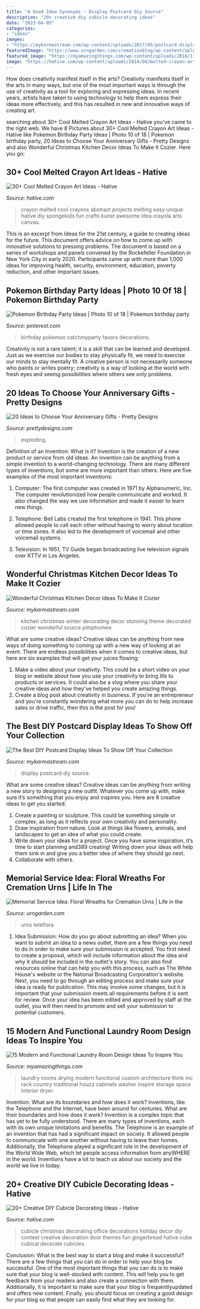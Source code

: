 ```yaml
---
title: "A Good Idea Synonyms - Display Postcard Diy Source"
description: "20+ creative diy cubicle decorating ideas"
date: "2023-04-05"
categories:
- "ideas"
images:
- "https://mykarmastream.com/wp-content/uploads/2017/05/postcard-display-ideas-12.jpg"
featuredImage: "https://www.urngarden.com/cremationblog/wp-content/uploads/2010/07/tfurn2.jpg"
featured_image: "https://myamazingthings.com/wp-content/uploads/2016/11/Laundry-Room.-Laundry-Room-Ideas.-Laundry-room-with-custom-cabinets-storage-space-and-drying-rack.-Laundry-Room-Design.-THINK-architecture-Inc.-.jpg"
image: "https://hative.com/wp-content/uploads/2014/04/melted-crayon-art/29-abstract-art.jpg"
---
```



How does creativity manifest itself in the arts?
Creativity manifests itself in the arts in many ways, but one of the most important ways is through the use of creativity as a tool for exploring and expressing ideas. In recent years, artists have taken to using technology to help them express their ideas more effectively, and this has resulted in new and innovative ways of creating art.

	

		
searching about 30+ Cool Melted Crayon Art Ideas - Hative you've came to the right web. We have 8 Pictures about 30+ Cool Melted Crayon Art Ideas - Hative like Pokemon Birthday Party Ideas | Photo 10 of 18 | Pokemon birthday party, 20 Ideas to Choose Your Anniversary Gifts - Pretty Designs and also Wonderful Christmas Kitchen Decor Ideas To Make It Cozier. Here you go:
		
    
## 30+ Cool Melted Crayon Art Ideas - Hative

<img loading=lazy src="https://hative.com/wp-content/uploads/2014/04/melted-crayon-art/29-abstract-art.jpg" onerror="this.onerror=null;this.src='https://tse4.mm.bing.net/th?id=OIP.ZGT9_0Ui7mW20b56s3v_pgHaJg&amp;pid=15.1';" alt="30+ Cool Melted Crayon Art Ideas - Hative">

_Source: hative.com_

>crayon melted cool crayons abstract projects melting easy unique hative diy spongekids fun crafts kunst awesome idea crayola arts canvas. 

	

This is an excerpt from Ideas for the 21st century, a guide to creating ideas for the future. This document offers advice on how to come up with innovative solutions to pressing problems. The document is based on a series of workshops and panels convened by the Rockefeller Foundation in New York City in early 2020. Participants came up with more than 1,000 ideas for improving health, security, environment, education, poverty reduction, and other important issues.

    
## Pokemon Birthday Party Ideas | Photo 10 Of 18 | Pokemon Birthday Party

<img loading=lazy src="https://i.pinimg.com/736x/7f/9f/e5/7f9fe51af75895b90b1b94b30d695976--birthday-party-favors-th-birthday.jpg" onerror="this.onerror=null;this.src='https://tse1.mm.bing.net/th?id=OIP.q0g4491Hxm2eNEUpjtfeNQHaKX&amp;pid=15.1';" alt="Pokemon Birthday Party Ideas | Photo 10 of 18 | Pokemon birthday party">

_Source: pinterest.com_

>birthday pokemon catchmyparty favors decorations. 

	

Creativity is not a rare talent; it is a skill that can be learned and developed. Just as we exercise our bodies to stay physically fit, we need to exercise our minds to stay mentally fit. A creative person is not necessarily someone who paints or writes poetry; creativity is a way of looking at the world with fresh eyes and seeing possibilities where others see only problems.

    
## 20 Ideas To Choose Your Anniversary Gifts - Pretty Designs

<img loading=lazy src="http://www.prettydesigns.com/wp-content/uploads/2015/06/Exploding-Box.jpg" onerror="this.onerror=null;this.src='https://tse1.mm.bing.net/th?id=OIP.WMN8HP3vSraSTccDQlsCbAHaLH&amp;pid=15.1';" alt="20 Ideas to Choose Your Anniversary Gifts - Pretty Designs">

_Source: prettydesigns.com_

>exploding. 

	

Definition of an Invention: What is it?
Invention is the creation of a new product or service from old ideas. An invention can be anything from a simple invention to a world-changing technology. There are many different types of inventions, but some are more important than others. Here are five examples of the most important inventions: 
1) Computer: The first computer was created in 1971 by Alphanumeric, Inc. The computer revolutionized how people communicate and worked. It also changed the way we use information and made it easier to learn new things.

2) Telephone: Bell Labs created the first telephone in 1941. This phone allowed people to call each other without having to worry about location or time zones. It also led to the development of voicemail and other voicemail systems.

3) Television: In 1951, TV Guide began broadcasting live television signals over KTTV in Los Angeles.

    
## Wonderful Christmas Kitchen Decor Ideas To Make It Cozier

<img loading=lazy src="https://mykarmastream.com/wp-content/uploads/2017/11/christmas-kitchen-.jpg" onerror="this.onerror=null;this.src='https://tse2.mm.bing.net/th?id=OIP.Pd9jXZgkw6i0ueVffUtOFwHaLH&amp;pid=15.1';" alt="Wonderful Christmas Kitchen Decor Ideas To Make It Cozier">

_Source: mykarmastream.com_

>kitchen christmas winter decorating decor stunning theme decorated cozier wonderful source pimphomee. 

	

What are some creative ideas?
Creative ideas can be anything from new ways of doing something to coming up with a new way of looking at an event. There are endless possibilities when it comes to creative ideas, but here are six examples that will get your juices flowing: 
1. Make a video about your creativity. This could be a short video on your blog or website about how you use your creativity to bring life to products or services. It could also be a vlog where you share your creative ideas and how they've helped you create amazing things. 
2. Create a blog post about creativity in business. If you're an entrepreneur and you're constantly wondering what more you can do to help increase sales or drive traffic, then this is the post for you!

    
## The Best DIY Postcard Display Ideas To Show Off Your Collection

<img loading=lazy src="https://mykarmastream.com/wp-content/uploads/2017/05/postcard-display-ideas-12.jpg" onerror="this.onerror=null;this.src='https://tse4.mm.bing.net/th?id=OIP.i9OY-mWHZ72qBGZO17kZwQHaLH&amp;pid=15.1';" alt="The Best DIY Postcard Display Ideas To Show Off Your Collection">

_Source: mykarmastream.com_

>display postcard diy source. 

	

What are some creative ideas?
Creative ideas can be anything from writing a new story to designing a new outfit. Whatever you come up with, make sure it’s something that you enjoy and inspires you. Here are 8 creative ideas to get you started: 
1) Create a painting or sculpture. This could be something simple or complex, as long as it reflects your own creativity and personality. 
2) Draw inspiration from nature. Look at things like flowers, animals, and landscapes to get an idea of what you could create. 
3) Write down your ideas for a project. Once you have some inspiration, it’s time to start planning and389 creating! Writing down your ideas will help them sink in and give you a better idea of where they should go next. 
4) Collaborate with others.

    
## Memorial Service Idea: Floral Wreaths For Cremation Urns | Life In The

<img loading=lazy src="https://www.urngarden.com/cremationblog/wp-content/uploads/2010/07/tfurn2.jpg" onerror="this.onerror=null;this.src='https://tse4.mm.bing.net/th?id=OIP.i1wI3siSEz8e54z6u_NPyQHaHI&amp;pid=15.1';" alt="Memorial Service Idea: Floral Wreaths for Cremation Urns | Life in the">

_Source: urngarden.com_

>urns teleflora. 

	

1. Idea Submission: How do you go about submitting an idea?
When you want to submit an idea to a news outlet, there are a few things you need to do in order to make sure your submission is accepted. 
You first need to create a proposal, which will include information about the idea and why it should be included in the outlet's story. You can also find resources online that can help you with this process, such as The White House's website or the National Broadcasting Corporation's website. 
Next, you need to go through an editing process and make sure your idea is ready for publication. This may involve some changes, but it is important that your submission meets all requirements before it is sent for review. 
Once your idea has been edited and approved by staff at the outlet, you will then need to promote and sell your submission to potential customers.

    
## 15 Modern And Functional Laundry Room Design Ideas To Inspire You

<img loading=lazy src="https://myamazingthings.com/wp-content/uploads/2016/11/Laundry-Room.-Laundry-Room-Ideas.-Laundry-room-with-custom-cabinets-storage-space-and-drying-rack.-Laundry-Room-Design.-THINK-architecture-Inc.-.jpg" onerror="this.onerror=null;this.src='https://tse4.mm.bing.net/th?id=OIP.s6xtsC6a0ZNR0Inh5lD2TwHaLE&amp;pid=15.1';" alt="15 Modern and Functional Laundry Room Design Ideas To Inspire You">

_Source: myamazingthings.com_

>laundry rooms drying modern functional custom architecture think inc rack country traditional houzz cabinets washer inspire storage space interior dryer. 

	

Invention: What are its boundaries and how does it work?
Inventions, like the Telephone and the Internet, have been around for centuries. What are their boundaries and how does it work? Invention is a complex topic that has yet to be fully understood. There are many types of inventions, each with its own unique limitations and benefits. The Telephone is an example of an invention that has had a significant impact on society. It allowed people to communicate with one another without having to leave their homes. Additionally, the Telephone played a significant role in the development of the World Wide Web, which let people access information from anyWHERE in the world. Inventions have a lot to teach us about our society and the world we live in today.

    
## 20+ Creative DIY Cubicle Decorating Ideas - Hative

<img loading=lazy src="https://hative.com/wp-content/uploads/2014/06/cubicle-decorating-ideas/15-office-cubicle-decorating-ideas.jpg" onerror="this.onerror=null;this.src='https://tse4.mm.bing.net/th?id=OIP.3yAIeV4G_770hPlbEuXhQgHaJ4&amp;pid=15.1';" alt="20+ Creative DIY Cubicle Decorating Ideas - Hative">

_Source: hative.com_

>cubicle christmas decorating office decorations holiday decor diy contest creative decoration door themes fun gingerbread hative cube cubical decorate cubicles. 

	

Conclusion: What is the best way to start a blog and make it successful?
There are a few things that you can do in order to help your blog be successful. One of the most important things that you can do is to make sure that your blog is well-stocked with content. This will help you to get feedback from your readers and also create a connection with them. Additionally, it is important to make sure that your blog is frequentlyupdated and offers new content. Finally, you should focus on creating a good design for your blog so that people can easily find what they are looking for.

